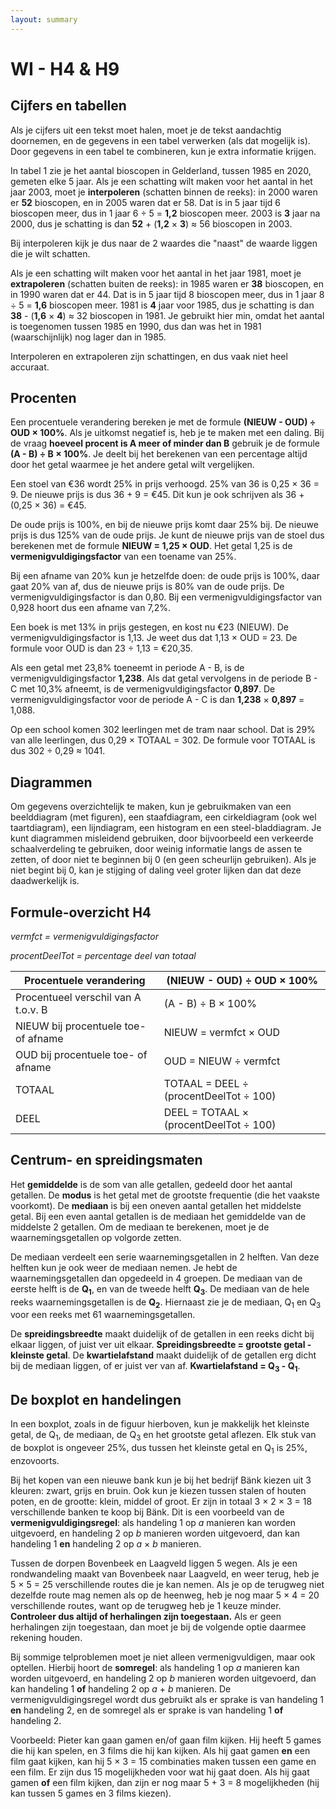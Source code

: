 ```yaml
---
layout: summary
---
```


# WI - H4 & H9

## Cijfers en tabellen

Als je cijfers uit een tekst moet halen, moet je de tekst aandachtig doornemen, en de gegevens in een tabel verwerken (als dat mogelijk is). Door gegevens in een tabel te combineren, kun je extra informatie krijgen.

In tabel 1 zie je het aantal bioscopen in Gelderland, tussen 1985 en 2020, gemeten elke 5 jaar. Als je een schatting wilt maken voor het aantal in het jaar 2003, moet je **interpoleren** (schatten binnen de reeks): in 2000 waren er **52** bioscopen, en in 2005 waren dat er 58. Dat is in 5 jaar tijd 6 bioscopen meer, dus in 1 jaar 6 ÷ 5 = **1,2** bioscopen meer. 2003 is **3** jaar na 2000, dus je schatting is dan **52** + (**1,2** × **3**) ≈ 56 bioscopen in 2003.

Bij interpoleren kijk je dus naar de 2 waardes die "naast" de waarde liggen die je wilt schatten.

Als je een schatting wilt maken voor het aantal in het jaar 1981, moet je **extrapoleren** (schatten buiten de reeks): in 1985 waren er **38** bioscopen, en in 1990 waren dat er 44. Dat is in 5 jaar tijd 8 bioscopen meer, dus in 1 jaar 8 ÷ 5 = **1,6** bioscopen meer. 1981 is **4** jaar voor 1985, dus je schatting is dan **38** - (**1,6** × **4**) ≈ 32 bioscopen in 1981. Je gebruikt hier min, omdat het aantal is toegenomen tussen 1985 en 1990, dus dan was het in 1981 (waarschijnlijk) nog lager dan in 1985.

Interpoleren en extrapoleren zijn schattingen, en dus vaak niet heel accuraat.

## Procenten

Een procentuele verandering bereken je met de formule **(NIEUW - OUD) ÷ OUD × 100%**. Als je uitkomst negatief is, heb je te maken met een daling. Bij de vraag **hoeveel procent is A meer of minder dan B** gebruik je de formule **(A - B) ÷ B × 100%**. Je deelt bij het berekenen van een percentage altijd door het getal waarmee je het andere getal wilt vergelijken.

Een stoel van €36 wordt 25% in prijs verhoogd. 25% van 36 is 0,25 × 36 = 9. De nieuwe prijs is dus 36 + 9 = €45. Dit kun je ook schrijven als 36 + (0,25 × 36) = €45.

De oude prijs is 100%, en bij de nieuwe prijs komt daar 25% bij. De nieuwe prijs is dus 125% van de oude prijs. Je kunt de nieuwe prijs van de stoel dus berekenen met de formule **NIEUW = 1,25 × OUD**. Het getal 1,25 is de **vermenigvuldigingsfactor** van een toename van 25%.

Bij een afname van 20% kun je hetzelfde doen: de oude prijs is 100%, daar gaat 20% van af, dus de nieuwe prijs is 80% van de oude prijs. De vermenigvuldigingsfactor is dan 0,80. Bij een vermenigvuldigingsfactor van 0,928 hoort dus een afname van 7,2%.

Een boek is met 13% in prijs gestegen, en kost nu €23 (NIEUW). De vermenigvuldigingsfactor is 1,13. Je weet dus dat 1,13 × OUD = 23. De formule voor OUD is dan 23 ÷ 1,13 = €20,35.

Als een getal met 23,8% toeneemt in periode A - B, is de vermenigvuldigingsfactor **1,238**. Als dat getal vervolgens in de periode B - C met 10,3% afneemt, is de vermenigvuldigingsfactor **0,897**. De vermenigvuldigingsfactor voor de periode A - C is dan **1,238** × **0,897** = 1,088.

Op een school komen 302 leerlingen met de tram naar school. Dat is 29% van alle leerlingen, dus 0,29 × TOTAAL = 302. De formule voor TOTAAL is dus 302 ÷ 0,29 ≈ 1041.

## Diagrammen

Om gegevens overzichtelijk te maken, kun je gebruikmaken van een beelddiagram (met figuren), een staafdiagram, een cirkeldiagram (ook wel taartdiagram), een lijndiagram, een histogram en een steel-bladdiagram. Je kunt diagrammen misleidend gebruiken, door bijvoorbeeld een verkeerde schaalverdeling te gebruiken, door weinig informatie langs de assen te zetten, of door niet te beginnen bij 0 (en geen scheurlijn gebruiken). Als je niet begint bij 0, kan je stijging of daling veel groter lijken dan dat deze daadwerkelijk is.

## Formule-overzicht H4

*vermfct = vermenigvuldigingsfactor*

*procentDeelTot = percentage deel van totaal*

| Procentuele verandering | (NIEUW - OUD) ÷ OUD × 100% |
|----|----|
| Procentueel verschil van A t.o.v. B | (A - B) ÷ B × 100% |
| NIEUW bij procentuele toe- of afname | NIEUW = vermfct × OUD |
| OUD bij procentuele toe- of afname | OUD = NIEUW ÷ vermfct |
| TOTAAL | TOTAAL = DEEL ÷ (procentDeelTot ÷ 100) |
| DEEL | DEEL = TOTAAL × (procentDeelTot ÷ 100) |

## Centrum- en spreidingsmaten

Het **gemiddelde** is de som van alle getallen, gedeeld door het aantal getallen. De **modus** is het getal met de grootste frequentie (die het vaakste voorkomt). De **mediaan** is bij een oneven aantal getallen het middelste getal. Bij een even aantal getallen is de mediaan het gemiddelde van de middelste 2 getallen. Om de mediaan te berekenen, moet je de waarnemingsgetallen op volgorde zetten.

De mediaan verdeelt een serie waarnemingsgetallen in 2 helften. Van deze helften kun je ook weer de mediaan nemen. Je hebt de waarnemingsgetallen dan opgedeeld in 4 groepen. De mediaan van de eerste helft is de **Q<sub>1</sub>**, en van de tweede helft **Q<sub>3</sub>**. De mediaan van de hele reeks waarnemingsgetallen is de **Q<sub>2</sub>**. Hiernaast zie je de mediaan, Q<sub>1</sub> en Q<sub>3</sub> voor een reeks met 61 waarnemingsgetallen.

De **spreidingsbreedte** maakt duidelijk of de getallen in een reeks dicht bij elkaar liggen, of juist ver uit elkaar. **Spreidingsbreedte = grootste getal - kleinste getal**. De **kwartielafstand** maakt duidelijk of de getallen erg dicht bij de mediaan liggen, of er juist ver van af. **Kwartielafstand = Q<sub>3</sub> - Q<sub>1</sub>**.

## De boxplot en handelingen



In een boxplot, zoals in de figuur hierboven, kun je makkelijk het kleinste getal, de Q<sub>1</sub>, de mediaan, de Q<sub>3</sub> en het grootste getal aflezen. Elk stuk van de boxplot is ongeveer 25%, dus tussen het kleinste getal en Q<sub>1</sub> is 25%, enzovoorts.

Bij het kopen van een nieuwe bank kun je bij het bedrijf Bänk kiezen uit 3 kleuren: zwart, grijs en bruin. Ook kun je kiezen tussen stalen of houten poten, en de grootte: klein, middel of groot. Er zijn in totaal 3 × 2 × 3 = 18 verschillende banken te koop bij Bänk. Dit is een voorbeeld van de **vermenigvuldigingsregel**: als handeling 1 op *a* manieren kan worden uitgevoerd, en handeling 2 op *b* manieren worden uitgevoerd, dan kan handeling 1 **en** handeling 2 op *a* × *b* manieren.

Tussen de dorpen Bovenbeek en Laagveld liggen 5 wegen. Als je een rondwandeling maakt van Bovenbeek naar Laagveld, en weer terug, heb je 5 × 5 = 25 verschillende routes die je kan nemen. Als je op de terugweg niet dezelfde route mag nemen als op de heenweg, heb je nog maar 5 × 4 = 20 verschillende routes, want op de terugweg heb je 1 keuze minder. **Controleer dus altijd of herhalingen zijn toegestaan.** Als er geen herhalingen zijn toegestaan, dan moet je bij de volgende optie daarmee rekening houden.

Bij sommige telproblemen moet je niet alleen vermenigvuldigen, maar ook optellen. Hierbij hoort de **somregel**: als handeling 1 op *a* manieren kan worden uitgevoerd, en handeling 2 op *b* manieren worden uitgevoerd, dan kan handeling 1 **of** handeling 2 op *a* + *b* manieren. De vermenigvuldigingsregel wordt dus gebruikt als er sprake is van handeling 1 **en** handeling 2, en de somregel als er sprake is van handeling 1 **of** handeling 2.

Voorbeeld: Pieter kan gaan gamen en/of gaan film kijken. Hij heeft 5 games die hij kan spelen, en 3 films die hij kan kijken. Als hij gaat gamen **en** een film gaat kijken, kan hij 5 × 3 = 15 combinaties maken tussen een game en een film. Er zijn dus 15 mogelijkheden voor wat hij gaat doen. Als hij gaat gamen **of** een film kijken, dan zijn er nog maar 5 + 3 = 8 mogelijkheden (hij kan tussen 5 games en 3 films kiezen).
